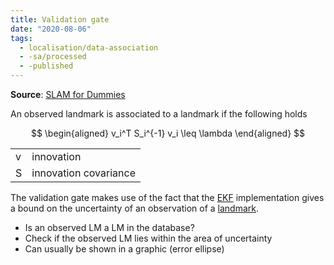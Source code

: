 ```yaml
---
title: Validation gate
date: "2020-08-06"
tags:
  - localisation/data-association
  - -sa/processed
  - -published
---
```


**Source**: [SLAM for Dummies](bibliography/riisgaard-slam-for-dummies.md)

An observed landmark is associated to a landmark if the following holds

$$
\begin{aligned}
v_i^T S_i^{-1} v_i \leq \lambda
\end{aligned}
$$

|     |     |
| --- | --- |
| v   | innovation |
| S   | innovation covariance |

The validation gate makes use of the fact that the [EKF](SLAM/extended-kalman-filter.md) implementation gives a bound on the uncertainty of an observation of a [landmark](SLAM/landmarks.md).

*   Is an observed LM a LM in the database?
*   Check if the observed LM lies within the area of uncertainty
*   Can usually be shown in a graphic (error ellipse)

